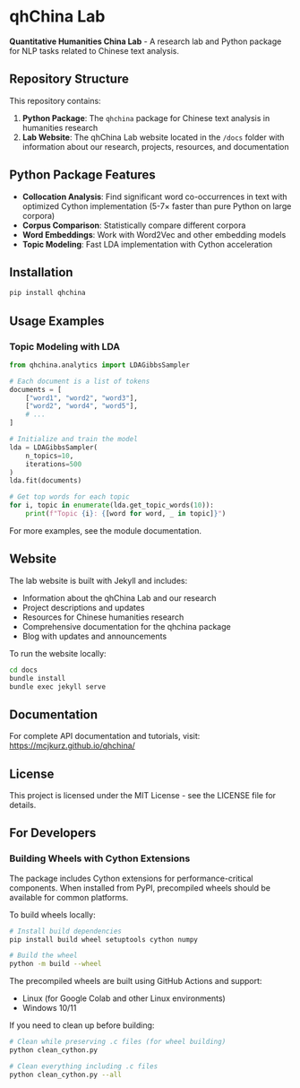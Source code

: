 # qhChina Lab

**Quantitative Humanities China Lab** - A research lab and Python package for NLP tasks related to Chinese text analysis.

## Repository Structure

This repository contains:

1. **Python Package**: The `qhchina` package for Chinese text analysis in humanities research
2. **Lab Website**: The qhChina Lab website located in the `/docs` folder with information about our research, projects, resources, and documentation

## Python Package Features

- **Collocation Analysis**: Find significant word co-occurrences in text with optimized Cython implementation (5-7× faster than pure Python on large corpora)
- **Corpus Comparison**: Statistically compare different corpora
- **Word Embeddings**: Work with Word2Vec and other embedding models
- **Topic Modeling**: Fast LDA implementation with Cython acceleration

## Installation

```bash
pip install qhchina
```

## Usage Examples

### Topic Modeling with LDA

```python
from qhchina.analytics import LDAGibbsSampler

# Each document is a list of tokens
documents = [
    ["word1", "word2", "word3"],
    ["word2", "word4", "word5"],
    # ...
]

# Initialize and train the model
lda = LDAGibbsSampler(
    n_topics=10,
    iterations=500
)
lda.fit(documents)

# Get top words for each topic
for i, topic in enumerate(lda.get_topic_words(10)):
    print(f"Topic {i}: {[word for word, _ in topic]}")
```

For more examples, see the module documentation.

## Website

The lab website is built with Jekyll and includes:

- Information about the qhChina Lab and our research
- Project descriptions and updates
- Resources for Chinese humanities research
- Comprehensive documentation for the qhchina package
- Blog with updates and announcements

To run the website locally:

```bash
cd docs
bundle install
bundle exec jekyll serve
```

## Documentation

For complete API documentation and tutorials, visit:
https://mcjkurz.github.io/qhchina/

## License

This project is licensed under the MIT License - see the LICENSE file for details.

## For Developers

### Building Wheels with Cython Extensions

The package includes Cython extensions for performance-critical components. When installed from PyPI, precompiled wheels should be available for common platforms.

To build wheels locally:

```bash
# Install build dependencies
pip install build wheel setuptools cython numpy

# Build the wheel
python -m build --wheel
```

The precompiled wheels are built using GitHub Actions and support:
- Linux (for Google Colab and other Linux environments)
- Windows 10/11

If you need to clean up before building:

```bash
# Clean while preserving .c files (for wheel building)
python clean_cython.py

# Clean everything including .c files
python clean_cython.py --all
```